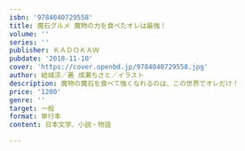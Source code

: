 ```yaml
---
isbn: '9784040729558'
title: 魔石グルメ 魔物の力を食べたオレは最強！
volume: ''
series: ''
publisher: ＫＡＤＯＫＡＷ
pubdate: '2018-11-10'
cover: 'https://cover.openbd.jp/9784040729558.jpg'
author: 結城涼／著 成瀬ちさと／イラスト
description: 魔物の魔石を食べて強くなれるのは、この世界でオレだけ！
price: '1200'
genre: ''
target: 一般
format: 単行本
content: 日本文学、小説・物語

---
```

